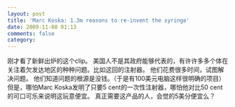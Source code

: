 ```yaml
---
layout: post
title: 'Marc Koska: 1.3m reasons to re-invent the syringe'
date: 2009-11-08 01:13
comments: false
category: 
---
```

    

刚才看了新鲜出炉的这个clip。
美国人不是其政府能够代表的，有许许多多个体在关注着欠发达地区的种种问题。比如这回的注射器。
他们花费很多时间，试图解决问题。
他们知道问题的根源是没钱。（于是有100美元电脑这样很明确的项目）
但是，哪怕Marc Koska发明了只要5 cent的一次性注射器，哪怕他对比50 cent的可口可乐来说明这玩意便宜。
真正需要这产品的人，会觉的5美分便宜么？
